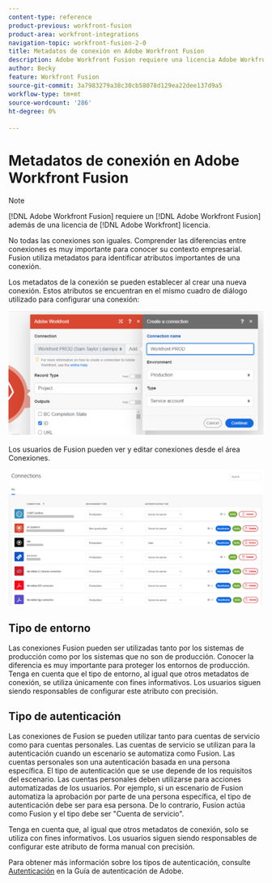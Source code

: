 ```yaml
---
content-type: reference
product-previous: workfront-fusion
product-area: workfront-integrations
navigation-topic: workfront-fusion-2-0
title: Metadatos de conexión en Adobe Workfront Fusion
description: Adobe Workfront Fusion requiere una licencia Adobe Workfront Fusion además de una licencia Adobe Workfront.
author: Becky
feature: Workfront Fusion
source-git-commit: 3a7983279a38c30cb58078d129ea22dee137d9a5
workflow-type: tm+mt
source-wordcount: '286'
ht-degree: 0%

---
```


# Metadatos de conexión en Adobe Workfront Fusion

>[!NOTE]
>
>[!DNL Adobe Workfront Fusion] requiere un [!DNL Adobe Workfront Fusion] además de una licencia de [!DNL Adobe Workfront] licencia.

No todas las conexiones son iguales. Comprender las diferencias entre conexiones es muy importante para conocer su contexto empresarial. Fusion utiliza metadatos para identificar atributos importantes de una conexión.

Los metadatos de la conexión se pueden establecer al crear una nueva conexión. Estos atributos se encuentran en el mismo cuadro de diálogo utilizado para configurar una conexión:

![Metadatos de conexión](assets/connection-metadata-setup.png)

Los usuarios de Fusion pueden ver y editar conexiones desde el área Conexiones.

![Metadatos de conexión en el área Conexiones](assets/connections-area-metadata.png)

## Tipo de entorno

Las conexiones Fusion pueden ser utilizadas tanto por los sistemas de producción como por los sistemas que no son de producción. Conocer la diferencia es muy importante para proteger los entornos de producción. Tenga en cuenta que el tipo de entorno, al igual que otros metadatos de conexión, se utiliza únicamente con fines informativos. Los usuarios siguen siendo responsables de configurar este atributo con precisión.

## Tipo de autenticación

Las conexiones de Fusion se pueden utilizar tanto para cuentas de servicio como para cuentas personales. Las cuentas de servicio se utilizan para la autenticación cuando un escenario se automatiza como Fusion. Las cuentas personales son una autenticación basada en una persona específica. El tipo de autenticación que se use depende de los requisitos del escenario. Las cuentas personales deben utilizarse para acciones automatizadas de los usuarios. Por ejemplo, si un escenario de Fusion automatiza la aprobación por parte de una persona específica, el tipo de autenticación debe ser para esa persona. De lo contrario, Fusion actúa como Fusion y el tipo debe ser &quot;Cuenta de servicio&quot;.

Tenga en cuenta que, al igual que otros metadatos de conexión, solo se utiliza con fines informativos. Los usuarios siguen siendo responsables de configurar este atributo de forma manual con precisión.

Para obtener más información sobre los tipos de autenticación, consulte [Autenticación](https://developer.adobe.com/developer-console/docs/guides/authentication/) en la Guía de autenticación de Adobe.



